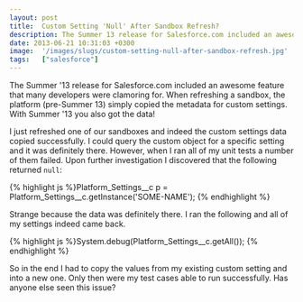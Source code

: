 ```yaml
---
layout: post
title:  Custom Setting 'Null' After Sandbox Refresh?
description: The Summer 13 release for Salesforce.com included an awesome feature that many developers were clamoring for. When refreshing a sandbox, the platform (pre-Summer 13) simply copied the metadata for custom settings. With Summer 13 you also got the data!  I just refreshed one of our sandboxes and indeed the custom settings data copied successfully. I could query the custom object for a specific setting and it was definitely there. However, when I ran all of my unit tests a number of them failed. Up
date: 2013-06-21 10:31:03 +0300
image:  '/images/slugs/custom-setting-null-after-sandbox-refresh.jpg'
tags:   ["salesforce"]
---
```

<p>The Summer '13 release for Salesforce.com included an awesome feature that many developers were clamoring for. When refreshing a sandbox, the platform (pre-Summer 13) simply copied the metadata for custom settings. With Summer '13 you also got the data!</p>
<p>I just refreshed one of our sandboxes and indeed the custom settings data copied successfully. I could query the custom object for a specific setting and it was definitely there. However, when I ran all of my unit tests a number of them failed. Upon further investigation I discovered that the following returned <code>null</code>:</p>
{% highlight js %}Platform_Settings__c p = Platform_Settings__c.getInstance('SOME-NAME');
{% endhighlight %}
<p>Strange because the data was definitely there. I ran the following and all of my settings indeed came back.</p>
{% highlight js %}System.debug(Platform_Settings__c.getAll());
{% endhighlight %}
<p>So in the end I had to copy the values from my existing custom setting and into a new one. Only then were my test cases able to run successfully. Has anyone else seen this issue?</p>

